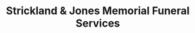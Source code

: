 ---
title: "Strickland & Jones Memorial Funeral Services"
url: /roxboro/strickland-and-jones-memorial-funeral-services/
shop: funeral directors
---